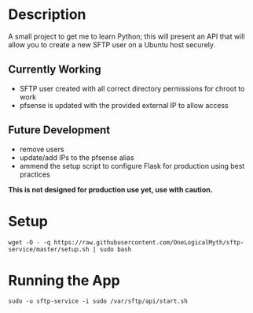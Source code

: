 # Description
A small project to get me to learn Python; this will present an API that will allow you to create a new SFTP user on a Ubuntu host securely.

## Currently Working
* SFTP user created with all correct directory permissions for chroot to work
* pfsense is updated with the provided external IP to allow access

## Future Development
* remove users 
* update/add IPs to the pfsense alias
* ammend the setup script to configure Flask for production using best practices

**This is not designed for production use yet, use with caution.**

# Setup
`wget -O - -q https://raw.githubusercontent.com/OneLogicalMyth/sftp-service/master/setup.sh | sudo bash`

# Running the App
`sudo -u sftp-service -i sudo /var/sftp/api/start.sh`
